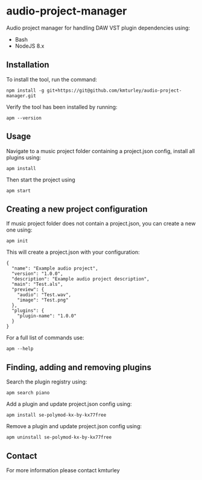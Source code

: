 # audio-project-manager

Audio project manager for handling DAW VST plugin dependencies using:

* Bash
* NodeJS 8.x


## Installation

To install the tool, run the command:

    npm install -g git+https://git@github.com/kmturley/audio-project-manager.git

Verify the tool has been installed by running:

    apm --version


## Usage

Navigate to a music project folder containing a project.json config, install all plugins using:

    apm install

Then start the project using

    apm start


## Creating a new project configuration

If music project folder does not contain a project.json, you can create a new one using:

    apm init

This will create a project.json with your configuration:

    {
      "name": "Example audio project",
      "version": "1.0.0",
      "description": "Example audio project description",
      "main": "Test.als",
      "preview": {
        "audio": "Test.wav",
        "image": "Test.png"
      },
      "plugins": {
        "plugin-name": "1.0.0"
      }
    }

For a full list of commands use:

    apm --help


## Finding, adding and removing plugins

Search the plugin registry using:

    apm search piano

Add a plugin and update project.json config using:

    apm install se-polymod-kx-by-kx77free

Remove a plugin and update project.json config using:
 
    apm uninstall se-polymod-kx-by-kx77free


## Contact

For more information please contact kmturley
